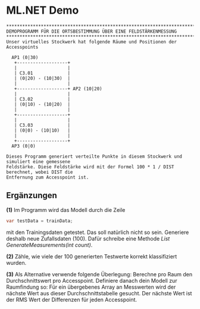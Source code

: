 # ML.NET Demo

```text
*************************************************************************************************
DEMOPROGRAMM FÜR DIE ORTSBESTIMMUNG ÜBER EINE FELDSTÄRKENMESSUNG
*************************************************************************************************
Unser virtuelles Stockwerk hat folgende Räume und Positionen der Accesspoints

  AP1 (0|30)
   +-------------------+
   |                   |
   | C3.01             |
   | (0|20) - (10|30)  |
   |                   |
   +-------------------+ AP2 (10|20)
   |                   |
   | C3.02             |
   | (0|10) - (10|20)  |
   |                   |
   +-------------------+
   |                   |
   | C3.03             |
   | (0|0) - (10|10)   |
   |                   |
   +-------------------+
  AP3 (0|0)

Dieses Programm generiert verteilte Punkte in diesem Stockwerk und simuliert eine gemessene
Feldstärke. Diese Feldstärke wird mit der Formel 100 * 1 / DIST berechnet, wobei DIST die
Entfernung zum Accesspoint ist.
```

## Ergänzungen

**(1)** Im Programm wird das Modell durch die Zeile

```c#
var testData = trainData;
```

mit den Trainingsdaten getestet. Das soll natürlich nicht so sein. Generiere deshalb neue
Zufallsdaten (100). Dafür schreibe eine Methode *List<Measurement> GenerateMeasurements(int count)*.

**(2)** Zähle, wie viele der 100 generierten Testwerte korrekt klassifiziert wurden.

**(3)** Als Alternative verwende folgende Überlegung: Berechne pro Raum den Durchschnittswert pro
Accesspoint. Definiere danach dein Modell zur Raumfindung so: Für ein übergebenes Array an Messwerten
wird der nächste Wert aus dieser Durchschnittstabelle gesucht. Der nächste Wert ist der RMS Wert
der Differenzen für jeden Accesspoint.
